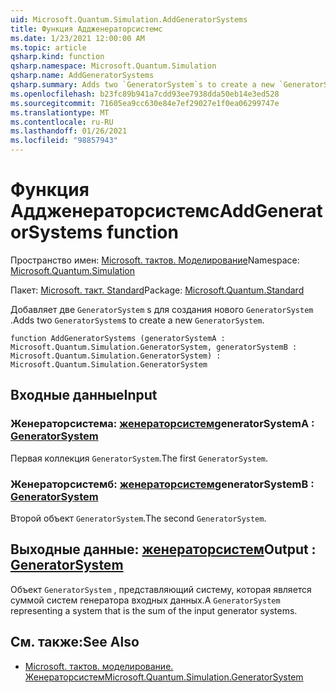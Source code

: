 ```yaml
---
uid: Microsoft.Quantum.Simulation.AddGeneratorSystems
title: Функция Аддженераторсистемс
ms.date: 1/23/2021 12:00:00 AM
ms.topic: article
qsharp.kind: function
qsharp.namespace: Microsoft.Quantum.Simulation
qsharp.name: AddGeneratorSystems
qsharp.summary: Adds two `GeneratorSystem`s to create a new `GeneratorSystem`.
ms.openlocfilehash: b23fc89b941a7cdd93ee7938dda50eb14e3ed528
ms.sourcegitcommit: 71605ea9cc630e84e7ef29027e1f0ea06299747e
ms.translationtype: MT
ms.contentlocale: ru-RU
ms.lasthandoff: 01/26/2021
ms.locfileid: "98857943"
---
```

# <a name="addgeneratorsystems-function"></a><span data-ttu-id="fc8d9-102">Функция Аддженераторсистемс</span><span class="sxs-lookup"><span data-stu-id="fc8d9-102">AddGeneratorSystems function</span></span>

<span data-ttu-id="fc8d9-103">Пространство имен: [Microsoft. тактов. Моделирование](xref:Microsoft.Quantum.Simulation)</span><span class="sxs-lookup"><span data-stu-id="fc8d9-103">Namespace: [Microsoft.Quantum.Simulation](xref:Microsoft.Quantum.Simulation)</span></span>

<span data-ttu-id="fc8d9-104">Пакет: [Microsoft. такт. Standard](https://nuget.org/packages/Microsoft.Quantum.Standard)</span><span class="sxs-lookup"><span data-stu-id="fc8d9-104">Package: [Microsoft.Quantum.Standard](https://nuget.org/packages/Microsoft.Quantum.Standard)</span></span>


<span data-ttu-id="fc8d9-105">Добавляет две `GeneratorSystem` s для создания нового `GeneratorSystem` .</span><span class="sxs-lookup"><span data-stu-id="fc8d9-105">Adds two `GeneratorSystem`s to create a new `GeneratorSystem`.</span></span>

```qsharp
function AddGeneratorSystems (generatorSystemA : Microsoft.Quantum.Simulation.GeneratorSystem, generatorSystemB : Microsoft.Quantum.Simulation.GeneratorSystem) : Microsoft.Quantum.Simulation.GeneratorSystem
```


## <a name="input"></a><span data-ttu-id="fc8d9-106">Входные данные</span><span class="sxs-lookup"><span data-stu-id="fc8d9-106">Input</span></span>

### <a name="generatorsystema--generatorsystem"></a><span data-ttu-id="fc8d9-107">Женераторсистема: [женераторсистем](xref:Microsoft.Quantum.Simulation.GeneratorSystem)</span><span class="sxs-lookup"><span data-stu-id="fc8d9-107">generatorSystemA : [GeneratorSystem](xref:Microsoft.Quantum.Simulation.GeneratorSystem)</span></span>

<span data-ttu-id="fc8d9-108">Первая коллекция `GeneratorSystem`.</span><span class="sxs-lookup"><span data-stu-id="fc8d9-108">The first `GeneratorSystem`.</span></span>


### <a name="generatorsystemb--generatorsystem"></a><span data-ttu-id="fc8d9-109">Женераторсистемб: [женераторсистем](xref:Microsoft.Quantum.Simulation.GeneratorSystem)</span><span class="sxs-lookup"><span data-stu-id="fc8d9-109">generatorSystemB : [GeneratorSystem](xref:Microsoft.Quantum.Simulation.GeneratorSystem)</span></span>

<span data-ttu-id="fc8d9-110">Второй объект `GeneratorSystem`.</span><span class="sxs-lookup"><span data-stu-id="fc8d9-110">The second `GeneratorSystem`.</span></span>



## <a name="output--generatorsystem"></a><span data-ttu-id="fc8d9-111">Выходные данные: [женераторсистем](xref:Microsoft.Quantum.Simulation.GeneratorSystem)</span><span class="sxs-lookup"><span data-stu-id="fc8d9-111">Output : [GeneratorSystem](xref:Microsoft.Quantum.Simulation.GeneratorSystem)</span></span>

<span data-ttu-id="fc8d9-112">Объект `GeneratorSystem` , представляющий систему, которая является суммой систем генератора входных данных.</span><span class="sxs-lookup"><span data-stu-id="fc8d9-112">A `GeneratorSystem` representing a system that is the sum of the input generator systems.</span></span>

## <a name="see-also"></a><span data-ttu-id="fc8d9-113">См. также:</span><span class="sxs-lookup"><span data-stu-id="fc8d9-113">See Also</span></span>

- [<span data-ttu-id="fc8d9-114">Microsoft. тактов. моделирование. Женераторсистем</span><span class="sxs-lookup"><span data-stu-id="fc8d9-114">Microsoft.Quantum.Simulation.GeneratorSystem</span></span>](xref:Microsoft.Quantum.Simulation.GeneratorSystem)